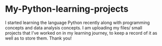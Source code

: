 # My-Python-learning-projects
I started learning the language Python recently along with programming concepts and data analysis concepts. I am uploading my files/ small projects that I've worked on in my learning journey, to keep a record of it as well as to store them. Thank you!
